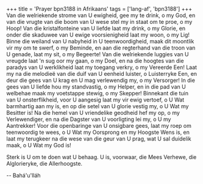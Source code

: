 +++
title = 'Prayer bpn3188 in Afrikaans'
tags = ['lang-af', 'bpn3188']
+++
Van die welriekende strome van U ewigheid, gee my te drink, o my God, en van die vrugte van die boom van U wese stel my in staat om te proe, o my Hoop! Van die kristalfonteine van U liefde laat my drink, o my Glorie, en onder die skaduwee van U ewige voorsienigheid laat my woon, o my Lig! Binne die weiland van U nabyheid in U teenwoordigheid, maak dit moontlik vir my om te swerf, o my Beminde, en aan die regterhand van die troon van U genade, laat my sit, o my Begeerte! Van die welriekende luggies van U vreugde laat 'n sug oor my gaan, o my Doel, en na die hoogtes van die paradys van U werklikheid laat my toegang verkry, o my Vereerde Een! Laat my na die melodieë van die duif van U eenheid luister, o Luisterryke Een, en deur die gees van U krag en U mag verlewendig my, o my Versorger! In die gees van U liefde hou my standvastig, o my Helper, en in die pad van U welbehae maak my voetstappe stewig, o my Skepper! Binnekant die tuin van U onsterflikheid, voor U aangesig laat my vir ewig vertoef, o U Wat barmhartig aan my is, en op die setel van U glorie vestig my, o U Wat my Besitter is! Na die hemel van U vriendelike geodheid hef my op, o my Verlewendiger, en na die Dagster van U voorligting lei my, o U my Aantrekker! Voor die openbaringe van U onsigbare gees, laat my roep om teenwoordig te wees, o U Wat my Oorsprong en my Hoogste Wens is, en laat my terugkeer na die wese van die geur van U prag, wat U sal duidelik maak, o U Wat my God is!

Sterk is U om te doen wat U behaag. U is, voorwaar, die Mees Verhewe, die Alglorieryke, die Allerhoogste.

-- Bahá'u'lláh
